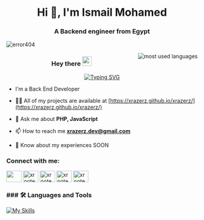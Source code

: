 <h1 align="center">Hi 👋, I'm Ismail Mohamed</h1>
<h3 align="center">A Backend engineer from Egypt</h3>

<p align="left"> <img src="https://komarev.com/ghpvc/?username=xrazerz&label=Profile%20views&color=0e75b6&style=flat" alt="error404" /> </p>

<img  align="right" src="https://github-readme-stats.vercel.app/api/top-langs?username=Yasser-Alnajjar&show_icons=true&locale=en&layout=compact&theme=radical" alt="most used languages" />

<h3 align="center">
  <span>Hey there </span>
  <img  src="https://media.giphy.com/media/hvRJCLFzcasrR4ia7z/giphy.gif" width="25">
</h3>
<!-- Typing SVG by DenverCoder1 - https://github.com/DenverCoder1/readme-typing-svg -->
<p align="center">
 <a href="https://git.io/typing-svg"><img src="https://readme-typing-svg.demolab.com?font=Fira+Code&weight=600&size=22&pause=1000&color=2A79C8&random=false&width=435&lines=Welcome+To+My+Profile+%F0%9F%98%8A;%3D%3E+Front+End++Developer+" alt="Typing SVG" /></a>
</p>

- I'm a Back End Developer

- 👨‍💻 All of my projects are available at [https://xrazerz.github.io/xrazerz/](https://xrazerz.github.io/xrazerz/)

- 💬 Ask me about **PHP, JavaScript**

- 📫 How to reach me **xrazerz.dev@gmail.com**

- 📄 Know about my experiences SOON

<h3 align="left">Connect with me:</h3>
<p align="left">
<a href="https://linkedin.com/in/" target="blank"><img align="center" src="https://raw.githubusercontent.com/rahuldkjain/github-profile-readme-generator/master/src/images/icons/Social/linked-in-alt.svg" alt="" height="30" width="40" /></a>
<a href="https://fb.com/" target="blank"><img align="center" src="https://raw.githubusercontent.com/rahuldkjain/github-profile-readme-generator/master/src/images/icons/Social/facebook.svg" alt="xrootedx" height="30" width="40" /></a>
<a href="https://instagram.com/xrootedx" target="blank"><img align="center" src="https://raw.githubusercontent.com/rahuldkjain/github-profile-readme-generator/master/src/images/icons/Social/instagram.svg" alt="xrootedx" height="30" width="40" /></a>
<a href="https://www.behance.net/" target="blank"><img align="center" src="https://raw.githubusercontent.com/rahuldkjain/github-profile-readme-generator/master/src/images/icons/Social/behance.svg" alt="xrootedx" height="30" width="40" /></a>
<a href="https://codeforces.com/profile/" target="blank"><img align="center" src="https://raw.githubusercontent.com/rahuldkjain/github-profile-readme-generator/master/src/images/icons/Social/codeforces.svg" alt="xrootedx" height="30" width="40" /></a>
</p>

<h3 align="left">### 🛠 Languages and Tools</h3>


<div  >

[![My Skills](https://skillicons.dev/icons?i=cpp,html,css,bootstrap,js,ts,laravel,react,webpack,php,atom,git,github,mysql,sass,tailwindcss,stackoverflow,visualstudio,vscode)](https://skillicons.dev)
<br/>

</div>
